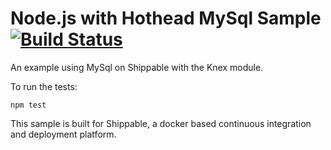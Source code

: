 Node.js with Hothead MySql Sample [![Build Status](https://apibeta.shippable.com/projects/5373de85f39baf5a00c05ade/badge/master)](https://beta.shippable.com/projects/5373de85f39baf5a00c05ade)
=================

An example using MySql on Shippable with the Knex module.

To run the tests:

`npm test`

This sample is built for Shippable, a docker based continuous integration and deployment platform.
